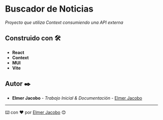 # Buscador de Noticias

_Proyecto que utiliza Context consumiendo una API externa_

## Construido con 🛠️

* **React**
* **Context**
* **MUI**
* **Vite**

## Autor ✒️

* **Elmer Jacobo** - *Trabajo Inicial & Documentación* - [Elmer Jacobo](https://www.facebook.com/elmer.jacobo.5832)


---
⌨️ con ❤️ por [Elmer Jacobo](https://github.com/elmerjacobo97) 😊
